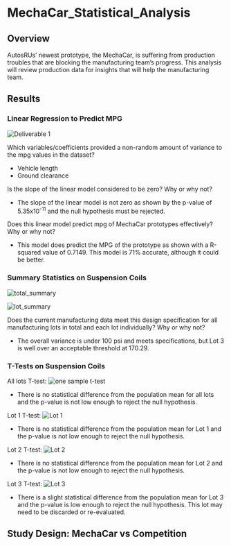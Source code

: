 # MechaCar_Statistical_Analysis

## Overview

AutosRUs’ newest prototype, the MechaCar, is suffering from production troubles that are blocking the manufacturing team’s progress.  This analysis will review production data for insights that will help the manufacturing team.

## Results

### Linear Regression to Predict MPG

![Deliverable 1](https://user-images.githubusercontent.com/95720986/161442840-565e41c7-bc62-483f-aae1-ed453ce1cc00.png)

Which variables/coefficients provided a non-random amount of variance to the mpg values in the dataset?
- Vehicle length
- Ground clearance

Is the slope of the linear model considered to be zero? Why or why not?
- The slope of the linear model is not zero as shown by the p-value of 5.35x10<sup>-11</sup> and the null hypothesis must be rejected.

Does this linear model predict mpg of MechaCar prototypes effectively? Why or why not?
- This model does predict the MPG of the prototype as shown with a R-squared value of 0.7149.  This model is 71% accurate, although it could be better.

### Summary Statistics on Suspension Coils

![total_summary](https://user-images.githubusercontent.com/95720986/161442537-0bf14537-33b7-4627-8d33-bd6c8ca03a22.png)

![lot_summary](https://user-images.githubusercontent.com/95720986/161442544-ee8f9b12-cd8d-499c-9298-be4f77a72499.png)

Does the current manufacturing data meet this design specification for all manufacturing lots in total and each lot individually? Why or why not?
- The overall variance is under 100 psi and meets specifications, but Lot 3 is well over an acceptable threshold at 170.29.

### T-Tests on Suspension Coils

All lots T-test:
![one sample t-test](https://user-images.githubusercontent.com/95720986/161442669-3868ddb8-e252-4745-a4d9-3a193dea8226.png)

- There is no statistical difference from the population mean for all lots and the p-value is not low enough to reject the null hypothesis.


Lot 1 T-test:
![Lot 1](https://user-images.githubusercontent.com/95720986/162633015-b91c98e7-3f03-4efc-8151-a019adb026b5.png)

- There is no statistical difference from the population mean for Lot 1 and the p-value is not low enough to reject the null hypothesis.

Lot 2 T-test:
![Lot 2](https://user-images.githubusercontent.com/95720986/162633024-7dfcd200-864e-4906-8892-504cb97c0560.png)

- There is no statistical difference from the population mean for Lot 2 and the p-value is not low enough to reject the null hypothesis.

Lot 3 T-test:
![Lot 3](https://user-images.githubusercontent.com/95720986/162633034-09bd6195-a91f-4c86-b1b4-4aafbc9bf299.png)

- There is a slight statistical difference from the population mean for Lot 3 and the p-value is low enough to reject the null hypothesis.  This lot may need to be discarded or re-evaluated.


## Study Design: MechaCar vs Competition

